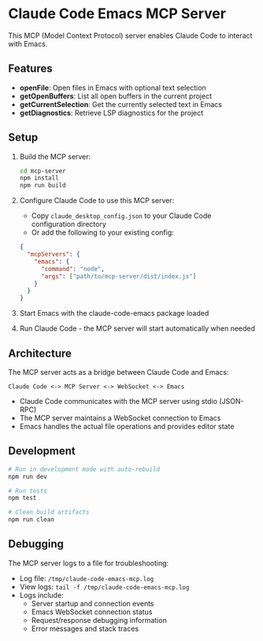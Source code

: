 # Claude Code Emacs MCP Server

This MCP (Model Context Protocol) server enables Claude Code to interact with Emacs.

## Features

- **openFile**: Open files in Emacs with optional text selection
- **getOpenBuffers**: List all open buffers in the current project
- **getCurrentSelection**: Get the currently selected text in Emacs
- **getDiagnostics**: Retrieve LSP diagnostics for the project

## Setup

1. Build the MCP server:
   ```bash
   cd mcp-server
   npm install
   npm run build
   ```

2. Configure Claude Code to use this MCP server:
   - Copy `claude_desktop_config.json` to your Claude Code configuration directory
   - Or add the following to your existing config:
   ```json
   {
     "mcpServers": {
       "emacs": {
         "command": "node",
         "args": ["path/to/mcp-server/dist/index.js"]
       }
     }
   }
   ```

3. Start Emacs with the claude-code-emacs package loaded

4. Run Claude Code - the MCP server will start automatically when needed

## Architecture

The MCP server acts as a bridge between Claude Code and Emacs:

```
Claude Code <-> MCP Server <-> WebSocket <-> Emacs
```

- Claude Code communicates with the MCP server using stdio (JSON-RPC)
- The MCP server maintains a WebSocket connection to Emacs
- Emacs handles the actual file operations and provides editor state

## Development

```bash
# Run in development mode with auto-rebuild
npm run dev

# Run tests
npm test

# Clean build artifacts
npm run clean
```

## Debugging

The MCP server logs to a file for troubleshooting:
- Log file: `/tmp/claude-code-emacs-mcp.log`
- View logs: `tail -f /tmp/claude-code-emacs-mcp.log`
- Logs include:
  - Server startup and connection events
  - Emacs WebSocket connection status
  - Request/response debugging information
  - Error messages and stack traces